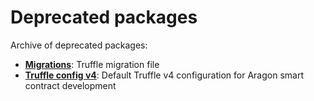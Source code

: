 # Deprecated packages

Archive of deprecated packages:

- **[Migrations](./migrations)**: Truffle migration file
- **[Truffle config v4](./truffle-config-v4)**: Default Truffle v4 configuration for Aragon smart contract development
